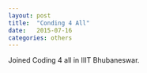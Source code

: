 ```yaml
---
layout: post
title:  "Conding 4 All"
date:   2015-07-16
categories: others
---
```


Joined Coding 4 all in IIIT Bhubaneswar. 